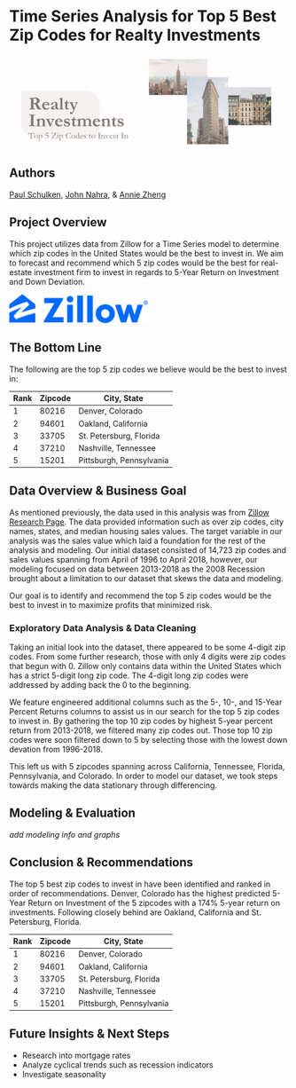 # Time Series Analysis for Top 5 Best Zip Codes for Realty Investments

<img width="1337" src=images/ZipCodeHeader.png>

## Authors
[Paul Schulken](https://github.com/pschulk/), [John Nahra](https://github.com/jnahra/), & [Annie Zheng](https://github.com/anniezhengaz/)

## Project Overview

This project utilizes data from Zillow for a Time Series model to determine which zip codes in the United States would be the best to invest in. We aim to forecast and recommend which 5 zip codes would be the best for real-estate investment firm to invest in regards to 5-Year Return on Investment and Down Deviation.

<img width="250" src=images/ZillowLogo.png>


## The Bottom Line

The following are the top 5 zip codes we believe would be the best to invest in:

| Rank | Zipcode | City, State |
| ---- | ------- | ----------- |
|   1  |  80216  | Denver, Colorado |
|   2  |  94601  | Oakland, California |
|   3  |  33705  | St. Petersburg, Florida |
|   4  |  37210  | Nashville, Tennessee |
|   5  |  15201  | Pittsburgh, Pennsylvania |


## Data Overview & Business Goal
As mentioned previously, the data used in this analysis was from [Zillow Research Page](https://www.zillow.com/research/data/). The data provided information such as over zip codes, city names, states, and median housing sales values. The target variable in our analysis was the sales value which laid a foundation for the rest of the analysis and modeling. Our initial dataset consisted of 14,723 zip codes and sales values spanning from April of 1996 to April 2018, however, our modeling focused on data between 2013-2018 as the 2008 Recession brought about a limitation to our dataset that skews the data and modeling. 

Our goal is to identify and recommend the top 5 zip codes would be the best to invest in to maximize profits that minimized risk. 


### Exploratory Data Analysis & Data Cleaning
Taking an initial look into the dataset, there appeared to be some 4-digit zip codes. From some further research, those with only 4 digits were zip codes that begun with 0. Zillow only contains data within the United States which has a strict 5-digit long zip code. The 4-digit long zip codes were addressed by adding back the 0 to the beginning. 

We feature engineered additional columns such as the 5-, 10-, and 15-Year Percent Returns columns to assist us in our search for the top 5 zip codes to invest in. By gathering the top 10 zip codes by highest 5-year percent return from 2013-2018, we filtered many zip codes out. Those top 10 zip codes were soon filtered down to 5 by selecting those with the lowest down devation from 1996-2018. 

This left us with 5 zipcodes spanning across California, Tennessee, Florida, Pennsylvania, and Colorado. In order to model our dataset, we took steps towards making the data stationary through differencing. 


## Modeling & Evaluation

*add modeling info and graphs*


## Conclusion & Recommendations
The top 5 best zip codes to invest in have been identified and ranked in order of recommendations. Denver, Colorado has the highest predicted 5-Year Return on Investment of the 5 zipcodes with a 174% 5-year return on investments. Following closely behind are Oakland, California and St. Petersburg, Florida.

| Rank | Zipcode | City, State |
| ---- | ------- | ----------- |
|   1  |  80216  | Denver, Colorado |
|   2  |  94601  | Oakland, California |
|   3  |  33705  | St. Petersburg, Florida |
|   4  |  37210  | Nashville, Tennessee |
|   5  |  15201  | Pittsburgh, Pennsylvania |


## Future Insights & Next Steps
- Research into mortgage rates
- Analyze cyclical trends such as recession indicators
- Investigate seasonality
